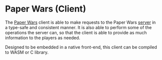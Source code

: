 [Paper Wars]: https://github.com/oinkiguana/paper-wars
[server]: https://github.com/oinkiguana/paper-wars-server

# Paper Wars (Client)

The [Paper Wars]() client is able to make requests to the Paper Wars [server] in a type-safe and
consistent manner. It is also able to perform some of the operations the server can, so that the
client is able to provide as much information to the players as needed.

Designed to be embedded in a native front-end, this client can be compiled to WASM or C library.

